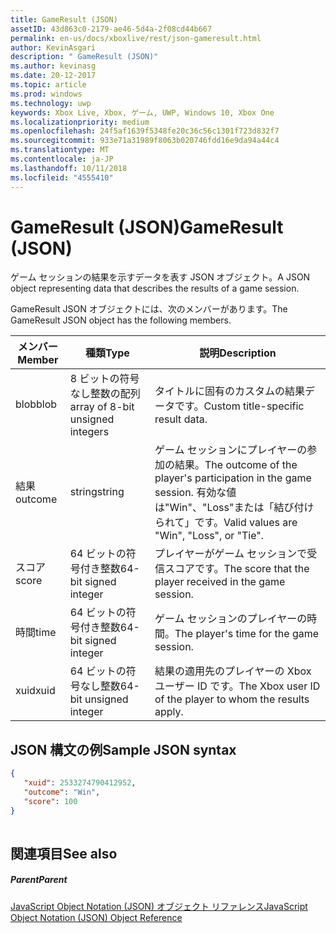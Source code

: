 ```yaml
---
title: GameResult (JSON)
assetID: 43d863c0-2179-ae46-5d4a-2f08cd44b667
permalink: en-us/docs/xboxlive/rest/json-gameresult.html
author: KevinAsgari
description: " GameResult (JSON)"
ms.author: kevinasg
ms.date: 20-12-2017
ms.topic: article
ms.prod: windows
ms.technology: uwp
keywords: Xbox Live, Xbox, ゲーム, UWP, Windows 10, Xbox One
ms.localizationpriority: medium
ms.openlocfilehash: 24f5af1639f5348fe20c36c56c1301f723d832f7
ms.sourcegitcommit: 933e71a31989f8063b020746fdd16e9da94a44c4
ms.translationtype: MT
ms.contentlocale: ja-JP
ms.lasthandoff: 10/11/2018
ms.locfileid: "4555410"
---
```

# <a name="gameresult-json"></a><span data-ttu-id="5979c-104">GameResult (JSON)</span><span class="sxs-lookup"><span data-stu-id="5979c-104">GameResult (JSON)</span></span>
<span data-ttu-id="5979c-105">ゲーム セッションの結果を示すデータを表す JSON オブジェクト。</span><span class="sxs-lookup"><span data-stu-id="5979c-105">A JSON object representing data that describes the results of a game session.</span></span> 
<a id="ID4EN"></a>

  
 
<span data-ttu-id="5979c-106">GameResult JSON オブジェクトには、次のメンバーがあります。</span><span class="sxs-lookup"><span data-stu-id="5979c-106">The GameResult JSON object has the following members.</span></span>
 
| <span data-ttu-id="5979c-107">メンバー</span><span class="sxs-lookup"><span data-stu-id="5979c-107">Member</span></span>| <span data-ttu-id="5979c-108">種類</span><span class="sxs-lookup"><span data-stu-id="5979c-108">Type</span></span>| <span data-ttu-id="5979c-109">説明</span><span class="sxs-lookup"><span data-stu-id="5979c-109">Description</span></span>| 
| --- | --- | --- | 
| <span data-ttu-id="5979c-110">blob</span><span class="sxs-lookup"><span data-stu-id="5979c-110">blob</span></span>| <span data-ttu-id="5979c-111">8 ビットの符号なし整数の配列</span><span class="sxs-lookup"><span data-stu-id="5979c-111">array of 8-bit unsigned integers</span></span>| <span data-ttu-id="5979c-112">タイトルに固有のカスタムの結果データです。</span><span class="sxs-lookup"><span data-stu-id="5979c-112">Custom title-specific result data.</span></span>| 
| <span data-ttu-id="5979c-113">結果</span><span class="sxs-lookup"><span data-stu-id="5979c-113">outcome</span></span>| <span data-ttu-id="5979c-114">string</span><span class="sxs-lookup"><span data-stu-id="5979c-114">string</span></span>| <span data-ttu-id="5979c-115">ゲーム セッションにプレイヤーの参加の結果。</span><span class="sxs-lookup"><span data-stu-id="5979c-115">The outcome of the player's participation in the game session.</span></span> <span data-ttu-id="5979c-116">有効な値は"Win"、"Loss"または「結び付けられて」です。</span><span class="sxs-lookup"><span data-stu-id="5979c-116">Valid values are "Win", "Loss", or "Tie".</span></span> | 
| <span data-ttu-id="5979c-117">スコア</span><span class="sxs-lookup"><span data-stu-id="5979c-117">score</span></span>| <span data-ttu-id="5979c-118">64 ビットの符号付き整数</span><span class="sxs-lookup"><span data-stu-id="5979c-118">64-bit signed integer</span></span>| <span data-ttu-id="5979c-119">プレイヤーがゲーム セッションで受信スコアです。</span><span class="sxs-lookup"><span data-stu-id="5979c-119">The score that the player received in the game session.</span></span>| 
| <span data-ttu-id="5979c-120">時間</span><span class="sxs-lookup"><span data-stu-id="5979c-120">time</span></span>| <span data-ttu-id="5979c-121">64 ビットの符号付き整数</span><span class="sxs-lookup"><span data-stu-id="5979c-121">64-bit signed integer</span></span>| <span data-ttu-id="5979c-122">ゲーム セッションのプレイヤーの時間。</span><span class="sxs-lookup"><span data-stu-id="5979c-122">The player's time for the game session.</span></span>| 
| <span data-ttu-id="5979c-123">xuid</span><span class="sxs-lookup"><span data-stu-id="5979c-123">xuid</span></span>| <span data-ttu-id="5979c-124">64 ビットの符号なし整数</span><span class="sxs-lookup"><span data-stu-id="5979c-124">64-bit unsigned integer</span></span>| <span data-ttu-id="5979c-125">結果の適用先のプレイヤーの Xbox ユーザー ID です。</span><span class="sxs-lookup"><span data-stu-id="5979c-125">The Xbox user ID of the player to whom the results apply.</span></span>| 
  
<a id="ID4EPC"></a>

 
## <a name="sample-json-syntax"></a><span data-ttu-id="5979c-126">JSON 構文の例</span><span class="sxs-lookup"><span data-stu-id="5979c-126">Sample JSON syntax</span></span>
 

```json
{
   "xuid": 2533274790412952,
   "outcome": "Win",
   "score": 100
}
    
```

  
<a id="ID4EYC"></a>

 
## <a name="see-also"></a><span data-ttu-id="5979c-127">関連項目</span><span class="sxs-lookup"><span data-stu-id="5979c-127">See also</span></span>
 
<a id="ID4E1C"></a>

 
##### <a name="parent"></a><span data-ttu-id="5979c-128">Parent</span><span class="sxs-lookup"><span data-stu-id="5979c-128">Parent</span></span> 

[<span data-ttu-id="5979c-129">JavaScript Object Notation (JSON) オブジェクト リファレンス</span><span class="sxs-lookup"><span data-stu-id="5979c-129">JavaScript Object Notation (JSON) Object Reference</span></span>](atoc-xboxlivews-reference-json.md)

   